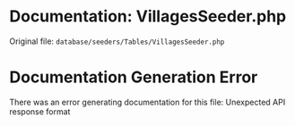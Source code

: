 # Documentation: VillagesSeeder.php

Original file: `database/seeders/Tables/VillagesSeeder.php`

# Documentation Generation Error

There was an error generating documentation for this file: Unexpected API response format